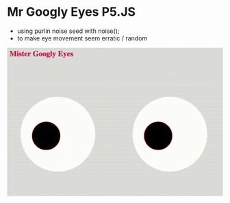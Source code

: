 # Mr Googly Eyes P5.JS

- using purlin noise seed with noise();
- to make eye movement seem erratic / random

![mrgooglyeyes](img/eye.gif)